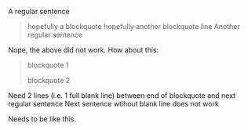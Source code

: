 A regular sentence
> hopefully a blockquote
> hopefully another blockquote line
Another regular sentence

Nope, the above did not work. How about this:
>blockquote 1
>
>blockquote 2

Need 2 lines (i.e. 1 full blank line) between end of blockquote and next regular sentence
Next sentence wtihout blank line does not work

Needs to be like this.

